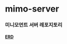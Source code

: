 # mimo-server

### 미니모먼트 서버 레포지토리


#### [ERD](https://dbdocs.io/koreankang98/mimo-erd?view=relationships)
